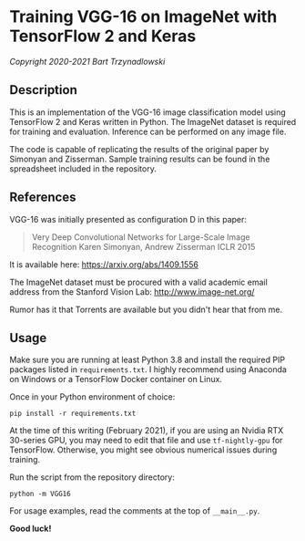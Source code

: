 # Training VGG-16 on ImageNet with TensorFlow 2 and Keras

*Copyright 2020-2021 Bart Trzynadlowski*

## Description

This is an implementation of the VGG-16 image classification model using
TensorFlow 2 and Keras written in Python. The ImageNet dataset is required for
training and evaluation. Inference can be performed on any image file.

The code is capable of replicating the results of the original paper by
Simonyan and Zisserman. Sample training results can be found in the spreadsheet
included in the repository.

## References

VGG-16 was initially presented as configuration D in this paper:

> Very Deep Convolutional Networks for Large-Scale Image Recognition
> Karen Simonyan, Andrew Zisserman
> ICLR 2015

It is available here: https://arxiv.org/abs/1409.1556

The ImageNet dataset must be procured with a valid academic email address from
the Stanford Vision Lab: http://www.image-net.org/

Rumor has it that Torrents are available but you didn't hear that from me.

## Usage

Make sure you are running at least Python 3.8 and install the required PIP
packages listed in `requirements.txt`. I highly recommend using Anaconda on
Windows or a TensorFlow Docker container on Linux.

Once in your Python environment of choice:

  ```
  pip install -r requirements.txt
  ```

At the time of this writing (February 2021), if you are using an Nvidia RTX
30-series GPU, you may need to edit that file and use `tf-nightly-gpu` for
TensorFlow. Otherwise, you might see obvious numerical issues during training.

Run the script from the repository directory:

  ```
  python -m VGG16
  ```

For usage examples, read the comments at the top of `__main__.py`.

**Good luck!**
